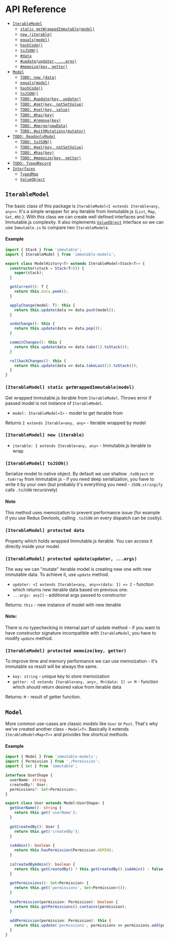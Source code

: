 # API Reference

 * [`IterableModel`](#iterablemodel)
   * [`static getWrappedImmutable(model)`](#iterablemodel-static-getwrappedimmutablemodel)
   * [`new (iterable)`](#iterablemodel-new-iterable)
   * [`equals(model)`](#valueobject-equals)
   * [`hashCode()`](#valueobject-hashcode)
   * [`toJSON()`](#iterablemodel-tojson)
   * [`#data`](#iterablemodel-protected-data)
   * [`#update(updater, ...args)`](#iterablemodel-protected-updateupdater-args)
   * [`#memoize(key, getter)`](#iterablemodel-protected-memoizekey-getter)
 * [`Model`](#model)
   * [`TODO: new (data)`]()
   * [`equals(model)`](#valueobject-equals)
   * [`hashCode()`](#valueobject-hashcode)
   * [`toJSON()`](#iterablemodel-tojson)
   * [`TODO: #update(key, updater)`]()
   * [`TODO: #get(key, notSetValue)`]()
   * [`TODO: #set(key, value)`]()
   * [`TODO: #has(key)`]()
   * [`TODO: #remove(key)`]()
   * [`TODO: #merge(newData)`]()
   * [`TODO: #withMutations(mutator)`]()
 * [`TODO: ReadonlyModel`]()
   * [`TODO: toJSON()`]()
   * [`TODO: #get(key, notSetValue)`]()
   * [`TODO: #has(key)`]()
   * [`TODO: #memoize(key, getter)`]()
 * [`TODO: TypedRecord`]()
 * [`Interfaces`](#interfaces)
   * [`TypedMap`](#typedmap)
   * [`ValueObject`](#valueobject)
   
## `IterableModel`
The basic class of this package is `IterableModel<I extends Iterable<any, any>>`. It's a simple wrapper for any iterable
from Immutable.js (`List`, `Map`, `Set`, etc.). With this class we can create well defined interfaces and hide Immutable.js complexity.
It also implements [`ValueObject`](#valueobject) interface so we can use `Immutable.is` to compare two `IterableModel`s.

#### Example
```typescript
import { Stack } from 'immutable';
import { IterableModel } from 'immutable-models';

export class ModelHistory<T> extends IterableModel<Stack<T>> {
  constructor(stack = Stack<T>()) {
    super(stack);
  }

  getCurrent(): T {
    return this.data.peek();
  }

  applyChange(model: T): this {
    return this.update(data => data.push(model));
  }

  undoChange(): this {
    return this.update(data => data.pop());
  }

  commitChanges(): this {
    return this.update(data => data.take(1).toStack());
  }

  rollbackChanges(): this {
    return this.update(data => data.takeLast(1).toStack());
  }
}
```

### `[IterableModel] static getWrappedImmutable(model)`
Get wrapped Immutable.js iterable from `IterableModel`. Throws error if passed model is not instance of `IterableModel`.

 * `model: IterableModel<I>` - model to get iterable from

Returns  `I extends Iterable<any, any>` - Iterable wrapped by model

### `[IterableModel] new (iterable)`
 * `iterable: I extends Iterable<any, any>` - Immutable.js iterable to wrap.

### `[IterableModel] toJSON()`
Serialize model to native object. By default we use shallow `.toObject` or `.toArray` from Immutable.js - if you need 
deep serialization, you have to write it by your own (but probably it's everything you need - `JSON.stringify` calls
`.toJSON` recursively)

#### Note
This method uses memoization to prevent performance issue (for example if you use Redux Devtools, calling
`.toJSON` on every dispatch can be costly).

### `[IterableModel] protected data`
Property which holds wrapped Immutable.js iterable. You can access it directly inside your model.

### `[IterableModel] protected update(updater, ...args)`
The way we can "mutate" iterable model is creating new one with new immutable data. To achieve it, use
`update` method. 
 * `updater: <I extends Iterable<any, any>>(data: I) => I` - function which returns new iterable data based on
 previous one.
 * `...args: any[]` - additional args passed to constructor

Returns: `this` - new instance of model with new iterable

#### Note:
There is no typechecking in internal part of update method - if you want to have constructor signature incompatible with 
`IterableModel`, you have to modify `update` method.

### `[IterableModel] protected memoize(key, getter)`
To improve time and memory performance we can use memoization - it's immutable so result will be always the same.
 * `key: string` - unique key to store memoization
 * `getter: <I extends Iterable<any, any>, M>(data: I) => M` - function which should return desired value from iterable data
 
Returns: `M` - result of getter function.
 
## `Model`
More common use-cases are classic models like `User` or `Post`. That's why we've created another class - `Model<T>`.
Basically it extends `IterableModel<Map<T>>` and provides few shortcut methods.

#### Example
```typescript
import { Model } from 'immutable-models';
import { Permission } from './Permission';
import { Set } from 'immutable';

interface UserShape {
  userName: string
  createdBy?: User;
  permissions?: Set<Permission>;
}

export class User extends Model<UserShape> {
  getUserName(): string {
    return this.get('userName');
  }
    
  getCreatedBy(): User {
    return this.get('createdBy');
  }
  
  isAdmin(): boolean {
    return this.hasPermission(Permission.ADMIN);
  }
  
  isCreatedByAdmin(): boolean {
    return this.getCreatedBy() ? this.getCreatedBy().isAdmin() : false;
  }
  
  getPermissions(): Set<Permission> {
    return this.get('permissions', Set<Permission>());
  }
  
  hasPermission(permission: Permission): boolean {
    return this.getPermissions().contains(permission);
  }
  
  addPermission(permission: Permission): this {
    return this.update('permissions', permissions => permissions.add(permission));
  }
}
```
